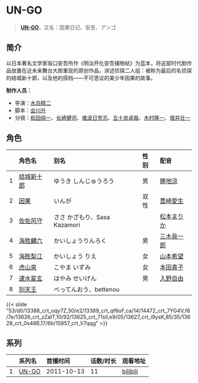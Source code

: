 # UN-GO


> <u>**[UN-GO](http://bgm.tv/subject/18636)**</u>，又名：因果日记、安吾、アンゴ

## 简介


以日本著名文学家坂口安吾所作《明治开化安吾捕物帖》为蓝本，将这部时代剧作品放置在近未来舞台大胆重现的原创作品，讲述侦探二人组：被称为最后的名侦探的结城新十郎，以及他的搭档——不可思议的美少年因果的故事。

**制作人员：**
- 导演：[水岛精二](http://bgm.tv/person/575)
- 脚本：[会川升](http://bgm.tv/person/529)
- 分镜：[和田纯一](http://bgm.tv/person/16237)、[长崎健司](http://bgm.tv/person/6859)、[难波日登志](http://bgm.tv/person/942)、[五十岚卓哉](http://bgm.tv/person/726)、[木村隆一](http://bgm.tv/person/3369)、[增井壮一](http://bgm.tv/person/1170)

## 角色

|     |   角色名   |   别名  | 性别 |  配音  |
|:--- |:------  |:----      |:---  |:--   |
| 1 | [结城新十郎](http://bgm.tv/character/13388) | ゆうき しんじゅうろう | 男 | [勝地涼](http://bgm.tv/person/6939) |
| 2 | [因果](http://bgm.tv/character/13389) | いんが | 双性 | [豊崎愛生](http://bgm.tv/person/5001) |
| 3 | [佐佐风守](http://bgm.tv/character/14472) | ささ かざもり、Sasa Kazamori |  | [松本まりか](http://bgm.tv/person/4446) |
| 4 | [海胜麟六](http://bgm.tv/character/13626) | かいしょうりんろく | 男 | [三木眞一郎](http://bgm.tv/person/4101) |
| 5 | [海胜梨江](http://bgm.tv/character/13625) | かいしょう りえ | 女 | [山本希望](http://bgm.tv/person/7147) |
| 6 | [虎山泉](http://bgm.tv/character/13627) | こやま いずみ | 女 | [本田貴子](http://bgm.tv/person/4872) |
| 7 | [速水星玄](http://bgm.tv/character/13628) | はやみ せいげん | 男 | [入野自由](http://bgm.tv/person/4258) |
| 8 | [别天王](http://bgm.tv/character/15857) | べってんおう、bettenou |  |  |

{{< slide "53/d0/13388_crt_oqy7Z,30/e2/13389_crt_qf6oF,ca/14/14472_crt_7YG4V,f8/7e/13626_crt_zZaIT,10/92/13625_crt_71sll,e9/05/13627_crt_i9ysK,85/35/13628_crt_0s48B,17/6b/15857_crt_V7qqg" >}}

## 系列

|     |   系列名   |   首播时间  | 话数/时长  | 观看地址 |
|:---  |:------    |:----      |:---       |:---  |
| 1 |[UN-GO](https://bgm.tv/subject/18636)| 2011-10-13 | 11 | [bilibili](https://www.bilibili.com/bangumi/play/ep397238)  |



